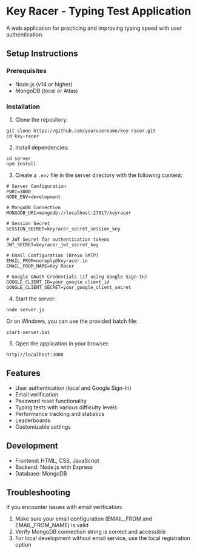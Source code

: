 # Key Racer - Typing Test Application

A web application for practicing and improving typing speed with user authentication.

## Setup Instructions

### Prerequisites
- Node.js (v14 or higher)
- MongoDB (local or Atlas)

### Installation

1. Clone the repository:
```
git clone https://github.com/yourusername/key-racer.git
cd key-racer
```

2. Install dependencies:
```
cd server
npm install
```

3. Create a `.env` file in the server directory with the following content:
```
# Server Configuration
PORT=3000
NODE_ENV=development

# MongoDB Connection
MONGODB_URI=mongodb://localhost:27017/keyracer

# Session Secret
SESSION_SECRET=keyracer_secret_session_key

# JWT Secret for authentication tokens
JWT_SECRET=keyracer_jwt_secret_key

# Email Configuration (Brevo SMTP)
EMAIL_FROM=noreply@keyracer.in
EMAIL_FROM_NAME=Key Racer

# Google OAuth Credentials (if using Google Sign-In)
GOOGLE_CLIENT_ID=your_google_client_id
GOOGLE_CLIENT_SECRET=your_google_client_secret
```

4. Start the server:
```
node server.js
```

Or on Windows, you can use the provided batch file:
```
start-server.bat
```

5. Open the application in your browser:
```
http://localhost:3000
```

## Features

- User authentication (local and Google Sign-In)
- Email verification
- Password reset functionality
- Typing tests with various difficulty levels
- Performance tracking and statistics
- Leaderboards
- Customizable settings

## Development

- Frontend: HTML, CSS, JavaScript
- Backend: Node.js with Express
- Database: MongoDB

## Troubleshooting

If you encounter issues with email verification:

1. Make sure your email configuration (EMAIL_FROM and EMAIL_FROM_NAME) is valid
2. Verify MongoDB connection string is correct and accessible
3. For local development without email service, use the local registration option
